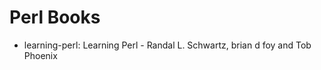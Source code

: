 Perl Books
==========
* learning-perl: Learning Perl - Randal L. Schwartz, brian d foy and Tob Phoenix
